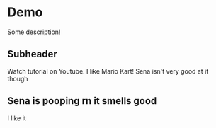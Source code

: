 # Demo

Some description!

## Subheader

Watch tutorial on Youtube.
I like Mario Kart!
Sena isn't very good at it though

## Sena is pooping rn it smells good
I like it